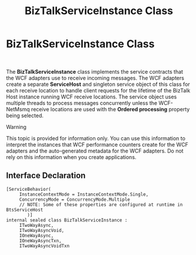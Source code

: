 ﻿---
title: BizTalkServiceInstance Class
TOCTitle: BizTalkServiceInstance Class
ms:assetid: 5771903f-6eda-4ebf-b68b-5c81800ec9e5
ms:mtpsurl: https://msdn.microsoft.com/en-us/library/Bb727883(v=BTS.80)
ms:contentKeyID: 51528171
ms.date: 08/30/2017
mtps_version: v=BTS.80
---

# BizTalkServiceInstance Class

 

The **BizTalkServiceInstance** class implements the service contracts that the WCF adapters use to receive incoming messages. The WCF adapters create a separate **ServiceHost** and singleton service object of this class for each receive location to handle client requests for the lifetime of the BizTalk Host instance running WCF receive locations. The service object uses multiple threads to process messages concurrently unless the WCF-NetMsmq receive locations are used with the **Ordered processing** property being selected.


> [!WARNING]
> <P>This topic is provided for information only. You can use this information to interpret the instances that WCF performance counters create for the WCF adapters and the auto-generated metadata for the WCF adapters. Do not rely on this information when you create applications.</P>



## Interface Declaration

``` 
[ServiceBehavior(  
     InstanceContextMode = InstanceContextMode.Single,  
     ConcurrencyMode = ConcurrencyMode.Multiple  
     // NOTE: Some of these properties are configured at runtime in BtsServiceHost  
        )]  
internal sealed class BizTalkServiceInstance :  
     ITwoWayAsync,  
     ITwoWayAsyncVoid,  
     IOneWayAsync,  
     IOneWayAsyncTxn,  
     ITwoWayAsyncVoidTxn  
```


